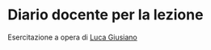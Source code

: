  # Diario docente per la lezione

 Esercitazione a opera di [Luca Giusiano](https://www.linkedin.com/in/luca-giusiano/)